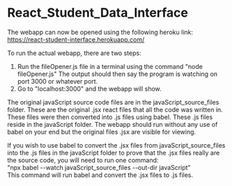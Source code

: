 # React_Student_Data_Interface
The webapp can now be opened using the following heroku link:
https://react-student-interface.herokuapp.com/

To run the actual webapp, there are two steps:
1. Run the fileOpener.js file in a terminal using the command "node fileOpener.js"
The output should then say the program is watching on port 3000 or whatever port.
2. Go to "localhost:3000" and the webapp will show. 

The original javaScript source code files are in the javaScript_source_files folder. These
are the original .jsx react files that all the code was written in. These files were
then converted into .js files using babel. These .js files reside in the javaScript folder.
The webapp should run without any use of babel on your end but the original files .jsx are visible
for viewing.

If you wish to use babel to convert the .jsx files from javaScript_source_files into the .js files
in the javaScript folder to prove that the .jsx files really are the source code, you will need to run one command:  
"npx babel --watch javaScript_source_files --out-dir javaScript"  
This command will run babel and convert the .jsx files to .js files.  
